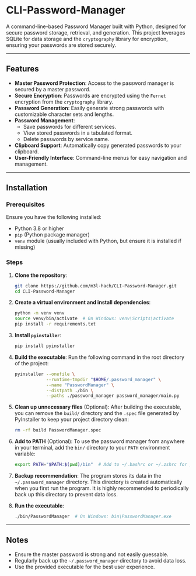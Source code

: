 # CLI-Password-Manager

A command-line-based Password Manager built with Python, designed for secure password storage, retrieval, and generation. This project leverages SQLite for data storage and the `cryptography` library for encryption, ensuring your passwords are stored securely.

---

## Features

- **Master Password Protection**: Access to the password manager is secured by a master password.
- **Secure Encryption**: Passwords are encrypted using the `Fernet` encryption from the `cryptography` library.
- **Password Generation**: Easily generate strong passwords with customizable character sets and lengths.
- **Password Management**:
  - Save passwords for different services.
  - View stored passwords in a tabulated format.
  - Delete passwords by service name.
- **Clipboard Support**: Automatically copy generated passwords to your clipboard.
- **User-Friendly Interface**: Command-line menus for easy navigation and management.

---

## Installation

### Prerequisites

Ensure you have the following installed:
- Python 3.8 or higher
- `pip` (Python package manager)
- `venv` module (usually included with Python, but ensure it is installed if missing)

### Steps

1. **Clone the repository**:
   ```bash
   git clone https://github.com/m3l-hach/CLI-Password-Manager.git
   cd CLI-Password-Manager
   ```

2. **Create a virtual environment and install dependencies**:
   ```bash
   python -m venv venv
   source venv/bin/activate  # On Windows: venv\Scripts\activate
   pip install -r requirements.txt
   ```

3. **Install `pyinstaller`**:
   ```bash
   pip install pyinstaller
   ```

4. **Build the executable**:
   Run the following command in the root directory of the project:
   ```bash
   pyinstaller --onefile \
               --runtime-tmpdir "$HOME/.password_manager" \
               --name "PasswordManager" \
               --distpath ./bin \
               --paths ./password_manager password_manager/main.py
   ```

5. **Clean up unnecessary files** (Optional):
   After building the executable, you can remove the `build/` directory and the `.spec` file generated by PyInstaller to keep your project directory clean:
   ```bash
   rm -rf build PasswordManager.spec
   ```

6. **Add to PATH** (Optional):
   To use the password manager from anywhere in your terminal, add the `bin/` directory to your `PATH` environment variable:
   ```bash
   export PATH="$PATH:$(pwd)/bin"  # Add to ~/.bashrc or ~/.zshrc for persistence
   ```

7. **Backup recommendation**:
   The program stores its data in the `~/.password_manager` directory. This directory is created automatically when you first run the program. It is highly recommended to periodically back up this directory to prevent data loss.

8. **Run the executable**:
   ```bash
   ./bin/PasswordManager  # On Windows: bin\PasswordManager.exe
   ```

---

## Notes

- Ensure the master password is strong and not easily guessable.
- Regularly back up the `~/.password_manager` directory to avoid data loss.
- Use the provided executable for the best user experience.
